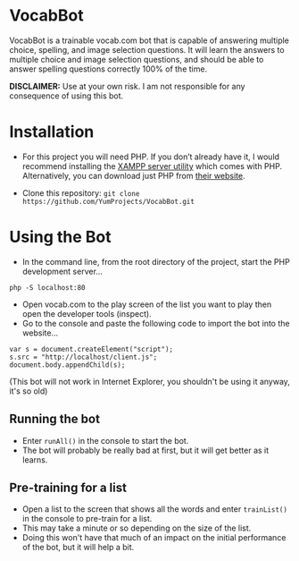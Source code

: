 # VocabBot
VocabBot is a trainable vocab.com bot that is capable of answering multiple choice, spelling, and image selection questions. It will learn the answers to multiple choice and image selection questions, and should be able to answer spelling questions correctly 100% of the time.

**DISCLAIMER:** Use at your own risk. I am not responsible for any consequence of using this bot.


# Installation
* For this project you will need PHP. If you don’t already have it, I would recommend installing the [XAMPP server utility](https://www.apachefriends.org/download.html) which comes with PHP. Alternatively, you can download just PHP from [their website](https://www.php.net/downloads.php).

* Clone this repository: `git clone https://github.com/YumProjects/VocabBot.git`

# Using the Bot
* In the command line, from the root directory of the project, start the PHP development server...
```
php -S localhost:80
```

* Open vocab.com to the play screen of the list you want to play then open the developer tools (inspect).
* Go to the console and paste the following code to import the bot into the website...
```
var s = document.createElement("script");
s.src = "http://localhost/client.js";
document.body.appendChild(s);
```

(This bot will not work in Internet Explorer, you shouldn't be using it anyway, it's so old)

## Running the bot
* Enter `runAll()` in the console to start the bot.
* The bot will probably be really bad at first, but it will get better as it learns.

## Pre-training for a list
* Open a list to the screen that shows all the words and enter `trainList()` in the console to pre-train for a list.
* This may take a minute or so depending on the size of the list.
* Doing this won't have that much of an impact on the initial performance of the bot, but it will help a bit.
